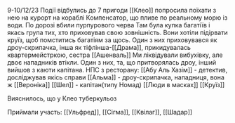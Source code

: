 
9-10/12/23
Події відбулись до 7 пригоди
[[Клео]] попросила поїхати з нею на курорт на кораблі Компенсатор, що пливе по реальному морю із води. 
По дорозі вбили пурпурового черва
Там була купка багатіїв і якась група тих, хто приховував свою зовнішність. Вони хотіли підірвати круїз, щоб помститись багатіям за щось. Один з них приховувався як дроу-скрипачка, інша як тіфлінша-[[Драма]], прикидувалась квартермейстркою, сестра [[Ашенваль]]
Ми ліквідували вибухівку, але двоє нападників втікли. Один з них, та, що притворялась дроу, інший вийшов з каюти капітана.
НПС з ресторану:
[[Абу Аль Хазім]] - детектив, досліджував якісь справи
[[Альма]] - дроу-скрипачка, нападниця, вона ж [[Вероніка]]
[[Шел]] - капітан(типу Номад)
[[Люди в масках]]
[[Круїз]]

Вияснилось, що у Клео туберкульоз


Приймали участь: [[Ульфред]], [[Сігма]], [[Квілаг]], [[Шадар]]